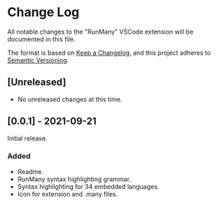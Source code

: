 # Change Log

All notable changes to the "RunMany" VSCode extension will be documented in this file.

The format is based on [Keep a Changelog](https://keepachangelog.com/en/1.0.0/),
and this project adheres to [Semantic Versioning](https://semver.org/spec/v2.0.0.html).

## [Unreleased]

- No unreleased changes at this time.

## [0.0.1] - 2021-09-21

Initial release.

### Added

- Readme.
- RunMany syntax highlighting grammar.
- Syntax highlighting for 34 embedded languages.
- Icon for extension and .many files.
